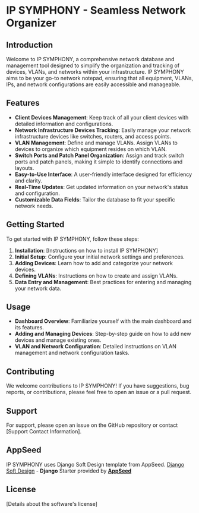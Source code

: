 # IP SYMPHONY - Seamless Network Organizer

## Introduction
Welcome to IP SYMPHONY, a comprehensive network database and management tool designed to simplify the organization and tracking of devices, VLANs, and networks within your infrastructure. IP SYMPHONY aims to be your go-to network notepad, ensuring that all equipment, VLANs, IPs, and network configurations are easily accessible and manageable.

## Features
- **Client Devices Management**: Keep track of all your client devices with detailed information and configurations.
- **Network Infrastructure Devices Tracking**: Easily manage your network infrastructure devices like switches, routers, and access points.
- **VLAN Management**: Define and manage VLANs. Assign VLANs to devices to organize which equipment resides on which VLAN.
- **Switch Ports and Patch Panel Organization**: Assign and track switch ports and patch panels, making it simple to identify connections and layouts.
- **Easy-to-Use Interface**: A user-friendly interface designed for efficiency and clarity.
- **Real-Time Updates**: Get updated information on your network's status and configuration.
- **Customizable Data Fields**: Tailor the database to fit your specific network needs.

## Getting Started
To get started with IP SYMPHONY, follow these steps:
1. **Installation**: [Instructions on how to install IP SYMPHONY]
2. **Initial Setup**: Configure your initial network settings and preferences.
3. **Adding Devices**: Learn how to add and categorize your network devices.
4. **Defining VLANs**: Instructions on how to create and assign VLANs.
5. **Data Entry and Management**: Best practices for entering and managing your network data.

## Usage
- **Dashboard Overview**: Familiarize yourself with the main dashboard and its features.
- **Adding and Managing Devices**: Step-by-step guide on how to add new devices and manage existing ones.
- **VLAN and Network Configuration**: Detailed instructions on VLAN management and network configuration tasks.

## Contributing
We welcome contributions to IP SYMPHONY! If you have suggestions, bug reports, or contributions, please feel free to open an issue or a pull request.

## Support
For support, please open an issue on the GitHub repository or contact [Support Contact Information].

## AppSeed
IP SYMPHONY uses Django Soft Design template from AppSeed.
[Django Soft Design](https://appseed.us/product/soft-ui-design/django/) - **Django** Starter provided by **[AppSeed](https://appseed.us/)**

## License
[Details about the software's license]
